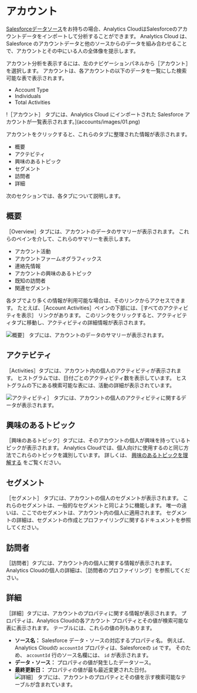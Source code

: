 # アカウント

[Salesforceデータソース](../connecting-data-sources/adding-a-salesforce-data-source.md)をお持ちの場合、Analytics CloudはSalesforceのアカウントデータをインポートして分析することができます。 Analytics Cloud は、Salesforce のアカウントデータと他のソースからのデータを組み合わせることで、アカウントとその中にいる人の全体像を提示します。

アカウント分析を表示するには、左のナビゲーションパネルから［アカウント］を選択します。 アカウントは、各アカウントの以下のデータを一覧にした検索可能な表で表示されます。

* Account Type
* Individuals
* Total Activities

!［アカウント］ タブには、Analytics Cloud にインポートされた Salesforce アカウントが一覧表示されます。](accounts/images/01.png)

アカウントをクリックすると、これらのタブに整理された情報が表示されます。

* 概要
* アクテビティ
* 興味のあるトピック
* セグメント
* 訪問者
* 詳細

次のセクションでは、各タブについて説明します。

<a name="overview" />

## 概要

［Overview］タブには、アカウントのデータのサマリーが表示されます。 これらのペインを介して、これらのサマリーを表示します。

* アカウント活動
* アカウントファームオグラフィックス
* 連絡先情報
* アカウントの興味のあるトピック
* 既知の訪問者
* 関連セグメント

各タブでより多くの情報が利用可能な場合は、そのリンクからアクセスできます。 たとえば、［Account Activities］ペインの下部には、［すべてのアクティビティを表示］ リンクがあります。 このリンクをクリックすると、アクティビティタブに移動し、アクティビティの詳細情報が表示されます。

![概要］ タブには、アカウントのデータのサマリーが表示されます。](accounts/images/02.png)

<a name="activities" />

## アクテビティ

［Activities］タブには、アカウント内の個人のアクティビティが表示されます。 ヒストグラムでは、日付ごとのアクティビティ数を表示しています。 ヒストグラムの下にある検索可能な表には、活動の詳細が表示されています。

![アクティビティ］ タブには、アカウントの個人のアクティビティに関するデータが表示されます。](accounts/images/03.png)

<a name="interests" />

## 興味のあるトピック

［興味のあるトピック］タブには、そのアカウントの個人が興味を持っているトピックが表示されます。 Analytics Cloudでは、個人向けに使用するのと同じ方法でこれらのトピックを識別しています。 詳しくは、 [興味のあるトピックを理解する](../../workspace-data/managing-interest-topics.md#understanding-interests) をご覧ください。

<a name="segments" />

## セグメント

［セグメント］ タブには、アカウントの個人のセグメントが表示されます。 これらのセグメントは、一般的なセグメントと同じように機能します。 唯一の違いは、ここでのセグメントは、アカウント内の個人に適用されます。 セグメントの詳細は、セグメントの作成とプロファイリングに関するドキュメントを参照してください。

<a name="individuals" />

## 訪問者

［訪問者］タブには、アカウント内の個人に関する情報が表示されます。 Analytics Cloudの個人の詳細は、［訪問者のプロファイリング］を参照してください。

<a name="details" />

## 詳細

［詳細］タブには、アカウントのプロパティに関する情報が表示されます。 プロパティは、Analytics Cloudの各アカウント プロパティとその値が検索可能な表に表示されます。 テーブルには、これらの値の列もあります。

* **ソース名：** Salesforce データ・ソースの対応するプロパティ名。 例えば、Analytics Cloudの `accountId` プロパティは、Salesforceの `id` です。 そのため、 `accountId` 行のソース名欄には、 `id` が表示されます。
* **データ・ソース：** プロパティの値が発生したデータソース。
* **最終更新日：** プロパティの値が最も最近変更された日付。
![詳細］ タブには、アカウントのプロパティとその値を示す検索可能なテーブルが含まれています。](accounts/images/04.png)

